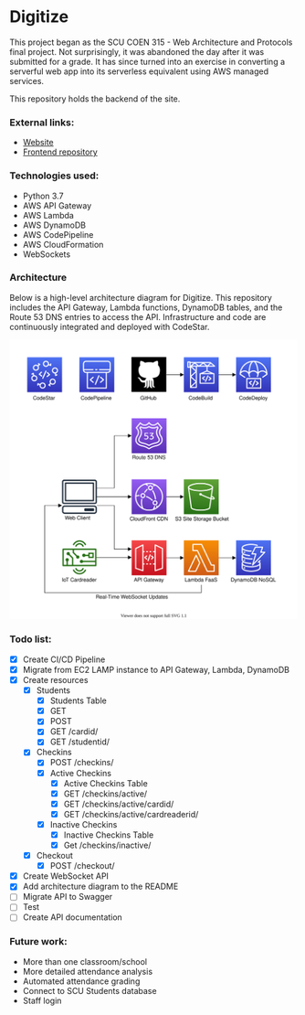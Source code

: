 # Digitize

This project began as the SCU COEN 315 - Web Architecture and Protocols final project. Not surprisingly, it was abandoned the day after it was submitted for a grade. It has since turned into an exercise in converting a serverful web app into its serverless equivalent using AWS managed services.

This repository holds the backend of the site.

### External links:
- [Website](https://digitize.aleonard.dev)
- [Frontend repository](https://github.com/leonardishere/DigitizeFrontend)

### Technologies used:
- Python 3.7
- AWS API Gateway
- AWS Lambda
- AWS DynamoDB
- AWS CodePipeline
- AWS CloudFormation
- WebSockets

### Architecture
Below is a high-level architecture diagram for Digitize.
This repository includes the API Gateway, Lambda functions, DynamoDB tables, and the Route 53 DNS entries to access the API. Infrastructure and code are continuously integrated and deployed with CodeStar.

![Architecture](images/Digitize_Architecture.svg)

### Todo list:
- [x] Create CI/CD Pipeline
- [x] Migrate from EC2 LAMP instance to API Gateway, Lambda, DynamoDB
- [x] Create resources
  - [x] Students
    - [x] Students Table
    - [x] GET
    - [x] POST
    - [x] GET /cardid/
    - [x] GET /studentid/
  - [x] Checkins
    - [x] POST /checkins/
    - [x] Active Checkins
      - [x] Active Checkins Table
      - [x] GET /checkins/active/
      - [x] GET /checkins/active/cardid/
      - [x] GET /checkins/active/cardreaderid/
    - [x] Inactive Checkins
      - [x] Inactive Checkins Table
      - [x] Get /checkins/inactive/
  - [x] Checkout
    - [x] POST /checkout/
- [x] Create WebSocket API
- [x] Add architecture diagram to the README
- [ ] Migrate API to Swagger
- [ ] Test
- [ ] Create API documentation

### Future work:
- More than one classroom/school
- More detailed attendance analysis
- Automated attendance grading
- Connect to SCU Students database
- Staff login
